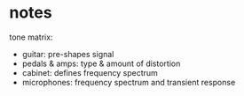 # notes

tone matrix:
- guitar: pre-shapes signal
- pedals & amps: type & amount of distortion
- cabinet: defines frequency spectrum
- microphones: frequency spectrum and transient response
